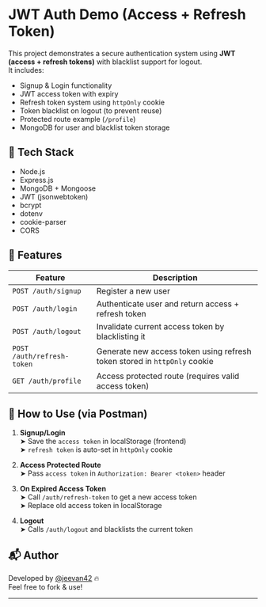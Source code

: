 # JWT Auth Demo (Access + Refresh Token)

This project demonstrates a secure authentication system using **JWT (access + refresh tokens)** with blacklist support for logout.  
It includes:

- Signup & Login functionality
- JWT access token with expiry
- Refresh token system using `httpOnly` cookie
- Token blacklist on logout (to prevent reuse)
- Protected route example (`/profile`)
- MongoDB for user and blacklist token storage

## 🚀 Tech Stack

- Node.js
- Express.js
- MongoDB + Mongoose
- JWT (jsonwebtoken)
- bcrypt
- dotenv
- cookie-parser
- CORS

## 🔐 Features

| Feature              | Description |
|----------------------|-------------|
| `POST /auth/signup`  | Register a new user |
| `POST /auth/login`   | Authenticate user and return access + refresh token |
| `POST /auth/logout`  | Invalidate current access token by blacklisting it |
| `POST /auth/refresh-token` | Generate new access token using refresh token stored in `httpOnly` cookie |
| `GET /auth/profile`  | Access protected route (requires valid access token) |

## 🧪 How to Use (via Postman)

1. **Signup/Login**  
   ➤ Save the `access token` in localStorage (frontend)  
   ➤ `refresh token` is auto-set in `httpOnly` cookie

2. **Access Protected Route**  
   ➤ Pass `access token` in `Authorization: Bearer <token>` header

3. **On Expired Access Token**  
   ➤ Call `/auth/refresh-token` to get a new access token  
   ➤ Replace old access token in localStorage

4. **Logout**  
   ➤ Calls `/auth/logout` and blacklists the current token

## 📬 Author

Developed by [@jeevan42](https://github.com/jeevan42) 🔥  
Feel free to fork & use!

---



